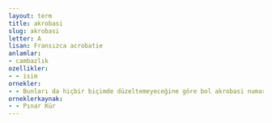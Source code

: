 ```yaml
---
layout: term
title: akrobasi
slug: akrobasi
letter: A
lisan: Fransızca acrobatie
anlamlar:
- cambazlık
ozellikler:
- - isim
ornekler:
- - Bunları da hiçbir biçimde düzeltemeyeceğine göre bol akrobasi numarası yapıyordu Beyhan’a.
orneklerkaynak:
- - Pınar Kür
---
```

